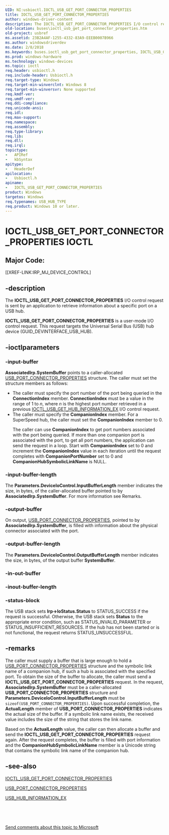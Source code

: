 ```yaml
---
UID: NI:usbioctl.IOCTL_USB_GET_PORT_CONNECTOR_PROPERTIES
title: IOCTL_USB_GET_PORT_CONNECTOR_PROPERTIES
author: windows-driver-content
description: The IOCTL_USB_GET_PORT_CONNECTOR_PROPERTIES I/O control request is sent by an application to retrieve information about a specific port on a USB hub.
old-location: buses\ioctl_usb_get_port_connector_properties.htm
old-project: usbref
ms.assetid: 23B2A4AF-1255-4332-83A9-EEEB0007B966
ms.author: windowsdriverdev
ms.date: 2/8/2018
ms.keywords: buses.ioctl_usb_get_port_connector_properties, IOCTL_USB_GET_PORT_CONNECTOR_PROPERTIES control code [Buses], IOCTL_USB_GET_PORT_CONNECTOR_PROPERTIES, usbioctl/IOCTL_USB_GET_PORT_CONNECTOR_PROPERTIES
ms.prod: windows-hardware
ms.technology: windows-devices
ms.topic: ioctl
req.header: usbioctl.h
req.include-header: Usbioctl.h
req.target-type: Windows
req.target-min-winverclnt: Windows 8
req.target-min-winversvr: None supported
req.kmdf-ver: 
req.umdf-ver: 
req.ddi-compliance: 
req.unicode-ansi: 
req.idl: 
req.max-support: 
req.namespace: 
req.assembly: 
req.type-library: 
req.lib: 
req.dll: 
req.irql: 
topictype:
-	APIRef
-	kbSyntax
apitype:
-	HeaderDef
apilocation:
-	Usbioctl.h
apiname:
-	IOCTL_USB_GET_PORT_CONNECTOR_PROPERTIES
product: Windows
targetos: Windows
req.typenames: USB_HUB_TYPE
req.product: Windows 10 or later.
---
```


# IOCTL_USB_GET_PORT_CONNECTOR_PROPERTIES IOCTL


##  Major Code: 


[[XREF-LINK:IRP_MJ_DEVICE_CONTROL]

## -description



The <b>IOCTL_USB_GET_PORT_CONNECTOR_PROPERTIES</b> I/O control request is sent by an application to retrieve information about a specific port on a USB hub. 

<b>IOCTL_USB_GET_PORT_CONNECTOR_PROPERTIES</b> is a user-mode I/O control request. This request targets the Universal Serial Bus (USB) hub device (GUID_DEVINTERFACE_USB_HUB).




## -ioctlparameters




### -input-buffer

<b>AssociatedIrp.SystemBuffer</b> points to a caller-allocated    <a href="..\usbioctl\ns-usbioctl-_usb_port_connector_properties.md">USB_PORT_CONNECTOR_PROPERTIES</a> structure. The caller must set the structure members as follows:<ul>
<li>
The caller must specify the port number of the port being queried in the <b>ConnectionIndex</b> member.  <b>ConnectionIndex</b> must be a value in the range of 1 to <i>n</i>, where <i>n</i> is the highest port number retrieved in a previous <a href="..\usbioctl\ni-usbioctl-ioctl_usb_get_hub_information_ex.md">IOCTL_USB_GET_HUB_INFORMATION_EX</a> I/O control request.

</li>
<li>
The caller must specify the <b>CompanionIndex</b>  member. For a SuperSpeed hub, the caller must set the <b>CompanionIndex</b>  member to 0. 

The caller can use <b>CompanionIndex</b> to get port numbers associated with the port being queried. If more than one companion port is associated with the port, to get all port numbers, the application can send the request in a loop. Start with <b>CompanionIndex</b>  set to 0 and  increment the <b>CompanionIndex</b> value in each iteration until the request completes with <b>CompanionPortNumber</b> set to 0 and <b>CompanionHubSymbolicLinkName</b> is NULL. 

</li>
</ul>



### -input-buffer-length

The <b>Parameters.DeviceIoControl.InputBufferLength</b> member indicates the size, in bytes, of the caller-allocated buffer pointed to by <b>AssociatedIrp.SystemBuffer</b>. For more information see Remarks. 


### -output-buffer

On output, <a href="..\usbioctl\ns-usbioctl-_usb_port_connector_properties.md">USB_PORT_CONNECTOR_PROPERTIES</a>, pointed to by  <b>AssociatedIrp.SystemBuffer</b>,  is filled with information about the physical connector associated with the port.


### -output-buffer-length

The <b>Parameters.DeviceIoControl.OutputBufferLength</b> member indicates the size, in bytes, of the output buffer <b>SystemBuffer</b>.


### -in-out-buffer



<text></text>




### -inout-buffer-length



<text></text>




### -status-block

The USB stack sets <b>Irp-&gt;IoStatus.Status</b> to STATUS_SUCCESS if the request is successful. Otherwise, the USB stack sets <b>Status</b> to the appropriate error condition, such as STATUS_INVALID_PARAMETER or STATUS_INSUFFICIENT_RESOURCES. If the hub has not been started or is not functional, the request returns STATUS_UNSUCCESSFUL.


## -remarks



The caller must supply a buffer that is large enough to hold a <a href="..\usbioctl\ns-usbioctl-_usb_port_connector_properties.md">USB_PORT_CONNECTOR_PROPERTIES</a> structure and  the symbolic link name of a companion hub, if such a hub is associated with the specified port. To obtain the size of the buffer to allocate, the caller must send a <b>IOCTL_USB_GET_PORT_CONNECTOR_PROPERTIES</b> request. In the request, <b>AssociatedIrp.SystemBuffer</b> must be a caller-allocated <b>USB_PORT_CONNECTOR_PROPERTIES</b> structure and <b>Parameters.DeviceIoControl.InputBufferLength</b> must be  <code>sizeof(USB_PORT_CONNECTOR_PROPERTIES)</code>. Upon successful completion, the <b>ActualLength</b> member of <b>USB_PORT_CONNECTOR_PROPERTIES</b> indicates the actual size of the  buffer. If a symbolic link name exists, the received value includes the size of the string that stores the link name. 

Based on the <b>ActualLength</b> value, the caller can then allocate a buffer and send the  <b>IOCTL_USB_GET_PORT_CONNECTOR_PROPERTIES</b> request again. After the request completes, the buffer is filled with port information and the <b>CompanionHubSymbolicLinkName</b> member is a Unicode string that contains the symbolic link  name of the companion hub.




## -see-also

<a href="..\usbioctl\ni-usbioctl-ioctl_usb_get_port_connector_properties.md">IOCTL_USB_GET_PORT_CONNECTOR_PROPERTIES</a>



<a href="..\usbioctl\ns-usbioctl-_usb_port_connector_properties.md">USB_PORT_CONNECTOR_PROPERTIES</a>



<a href="..\usbioctl\ns-usbioctl-_usb_hub_information_ex.md">USB_HUB_INFORMATION_EX</a>



 

 

<a href="mailto:wsddocfb@microsoft.com?subject=Documentation%20feedback [usbref\buses]:%20IOCTL_USB_GET_PORT_CONNECTOR_PROPERTIES control code%20 RELEASE:%20(2/8/2018)&amp;body=%0A%0APRIVACY STATEMENT%0A%0AWe use your feedback to improve the documentation. We don't use your email address for any other purpose, and we'll remove your email address from our system after the issue that you're reporting is fixed. While we're working to fix this issue, we might send you an email message to ask for more info. Later, we might also send you an email message to let you know that we've addressed your feedback.%0A%0AFor more info about Microsoft's privacy policy, see http://privacy.microsoft.com/en-us/default.aspx." title="Send comments about this topic to Microsoft">Send comments about this topic to Microsoft</a>

